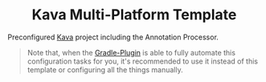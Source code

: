 <h1 align="center">Kava Multi-Platform Template</h1>

Preconfigured [Kava](https://github.com/MerlinTHS/Kava) project including the Annotation Processor.

> Note that, when the [Gradle-Plugin](https://github.com/MerlinTHS/KavaCompilerPlugin) is able to fully automate this configuration tasks for you,
it's recommended to use it instead of this template or configuring all the things manually.
